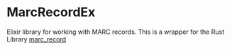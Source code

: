 # MarcRecordEx

Elixir library for working with MARC records. This is a wrapper for the Rust Library [marc_record](https://github.com/demarque/marc-record)
